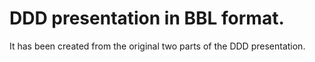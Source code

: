 # DDD presentation in BBL format.

It has been created from the original two parts of the DDD presentation.
